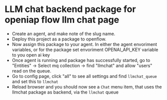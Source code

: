 # LLM chat backend package for openiap flow llm chat page
- Create an agent, and make note of the slug name.
- Deploy this project as a package to openflow.
- Now assign this package to your agent. 
In either the agent envoriment variables, or for the package set envoriment OPENAI_API_KEY variable to you open ai key
- Once agent is running and package has successfully started, go to "Entities" -> Select mq collection -> find "llmchat" and allow "users" read on the queue.
- Go to config page, click "all" to see all settings and find `llmchat_queue` and set this to `llmchat`
- Reload browser and you should now see a `Chat` menu item, that uses the llmchat package as backend, via the `llmchat` queue
